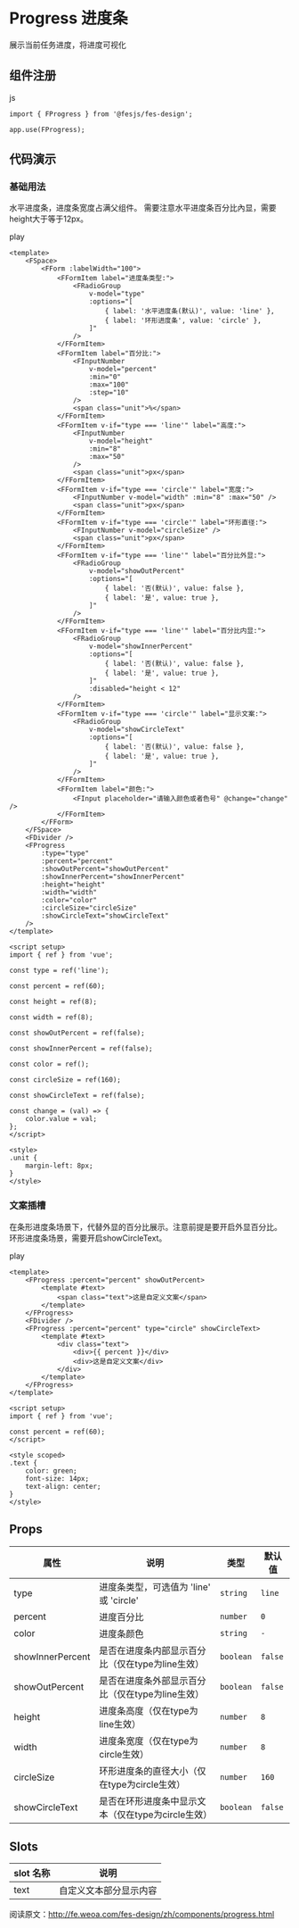 # Progress 进度条 [​]()

展示当前任务进度，将进度可视化

## 组件注册 [​]()

js

```
import { FProgress } from '@fesjs/fes-design';

app.use(FProgress);
```

## 代码演示 [​]()

### 基础用法 [​]()

水平进度条，进度条宽度占满父组件。 需要注意水平进度条百分比內显，需要height大于等于12px。

play

```
<template>
    <FSpace>
        <FForm :labelWidth="100">
            <FFormItem label="进度条类型:">
                <FRadioGroup
                    v-model="type"
                    :options="[
                        { label: '水平进度条(默认)', value: 'line' },
                        { label: '环形进度条', value: 'circle' },
                    ]"
                />
            </FFormItem>
            <FFormItem label="百分比:">
                <FInputNumber
                    v-model="percent"
                    :min="0"
                    :max="100"
                    :step="10"
                />
                <span class="unit">%</span>
            </FFormItem>
            <FFormItem v-if="type === 'line'" label="高度:">
                <FInputNumber
                    v-model="height"
                    :min="8"
                    :max="50"
                />
                <span class="unit">px</span>
            </FFormItem>
            <FFormItem v-if="type === 'circle'" label="宽度:">
                <FInputNumber v-model="width" :min="8" :max="50" />
                <span class="unit">px</span>
            </FFormItem>
            <FFormItem v-if="type === 'circle'" label="环形直径:">
                <FInputNumber v-model="circleSize" />
                <span class="unit">px</span>
            </FFormItem>
            <FFormItem v-if="type === 'line'" label="百分比外显:">
                <FRadioGroup
                    v-model="showOutPercent"
                    :options="[
                        { label: '否(默认)', value: false },
                        { label: '是', value: true },
                    ]"
                />
            </FFormItem>
            <FFormItem v-if="type === 'line'" label="百分比内显:">
                <FRadioGroup
                    v-model="showInnerPercent"
                    :options="[
                        { label: '否(默认)', value: false },
                        { label: '是', value: true },
                    ]"
                    :disabled="height < 12"
                />
            </FFormItem>
            <FFormItem v-if="type === 'circle'" label="显示文案:">
                <FRadioGroup
                    v-model="showCircleText"
                    :options="[
                        { label: '否(默认)', value: false },
                        { label: '是', value: true },
                    ]"
                />
            </FFormItem>
            <FFormItem label="颜色:">
                <FInput placeholder="请输入颜色或者色号" @change="change" />
            </FFormItem>
        </FForm>
    </FSpace>
    <FDivider />
    <FProgress
        :type="type"
        :percent="percent"
        :showOutPercent="showOutPercent"
        :showInnerPercent="showInnerPercent"
        :height="height"
        :width="width"
        :color="color"
        :circleSize="circleSize"
        :showCircleText="showCircleText"
    />
</template>

<script setup>
import { ref } from 'vue';

const type = ref('line');

const percent = ref(60);

const height = ref(8);

const width = ref(8);

const showOutPercent = ref(false);

const showInnerPercent = ref(false);

const color = ref();

const circleSize = ref(160);

const showCircleText = ref(false);

const change = (val) => {
    color.value = val;
};
</script>

<style>
.unit {
    margin-left: 8px;
}
</style>
```

### 文案插槽 [​]()

在条形进度条场景下，代替外显的百分比展示。注意前提是要开启外显百分比。 环形进度条场景，需要开启showCircleText。

play

```
<template>
    <FProgress :percent="percent" showOutPercent>
        <template #text>
            <span class="text">这是自定义文案</span>
        </template>
    </FProgress>
    <FDivider />
    <FProgress :percent="percent" type="circle" showCircleText>
        <template #text>
            <div class="text">
                <div>{{ percent }}</div>
                <div>这是自定义文案</div>
            </div>
        </template>
    </FProgress>
</template>

<script setup>
import { ref } from 'vue';

const percent = ref(60);
</script>

<style scoped>
.text {
    color: green;
    font-size: 14px;
    text-align: center;
}
</style>
```

## Props [​]()

|属性|说明|类型|默认值|
|---|---|---|---|
|type|进度条类型，可选值为 'line' 或 'circle'|`string`|`line`|
|percent|进度百分比|`number`|`0`|
|color|进度条颜色|`string`|`-`|
|showInnerPercent|是否在进度条内部显示百分比（仅在type为line生效）|`boolean`|`false`|
|showOutPercent|是否在进度条外部显示百分比（仅在type为line生效）|`boolean`|`false`|
|height|进度条高度（仅在type为line生效）|`number`|`8`|
|width|进度条宽度（仅在type为circle生效）|`number`|`8`|
|circleSize|环形进度条的直径大小（仅在type为circle生效）|`number`|`160`|
|showCircleText|是否在环形进度条中显示文本（仅在type为circle生效）|`boolean`|`false`|

## Slots [​]()

|slot 名称|说明|
|---|---|
|text|自定义文本部分显示内容|

阅读原文：http://fe.weoa.com/fes-design/zh/components/progress.html